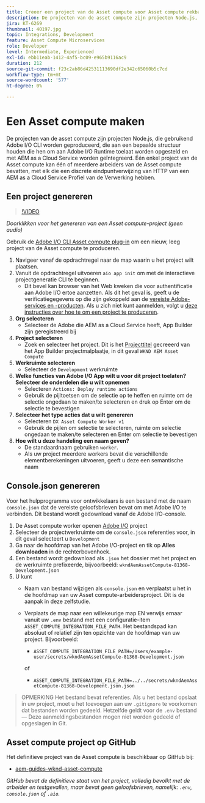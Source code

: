 ```yaml
---
title: Creeer een project van de Asset compute voor Asset compute rekbaarheid
description: De projecten van de asset compute zijn projecten Node.js, die gebruikend Adobe I/O CLI worden geproduceerd, die aan een bepaalde structuur houden die hen om aan Adobe I/O Runtime toelaat worden opgesteld en met AEM as a Cloud Service worden geïntegreerd.
jira: KT-6269
thumbnail: 40197.jpg
topic: Integrations, Development
feature: Asset Compute Microservices
role: Developer
level: Intermediate, Experienced
exl-id: ebb11eab-1412-4af5-bc09-e965b9116ac9
duration: 212
source-git-commit: f23c2ab86d42531113690df2e342c65060b5c7cd
workflow-type: tm+mt
source-wordcount: '577'
ht-degree: 0%

---
```


# Een Asset compute maken

De projecten van de asset compute zijn projecten Node.js, die gebruikend Adobe I/O CLI worden geproduceerd, die aan een bepaalde structuur houden die hen om aan Adobe I/O Runtime toelaat worden opgesteld en met AEM as a Cloud Service worden geïntegreerd. Één enkel project van de Asset compute kan één of meerdere arbeiders van de Asset compute bevatten, met elk die een discrete eindpuntverwijzing van HTTP van een AEM as a Cloud Service Profiel van de Verwerking hebben.

## Een project genereren

>[!VIDEO](https://video.tv.adobe.com/v/40197?quality=12&learn=on)

_Doorklikken voor het genereren van een Asset compute-project (geen audio)_

Gebruik de [Adobe I/O CLI Asset compute plug-in](../set-up/development-environment.md#aio-cli) om een nieuw, leeg project van de Asset compute te produceren.

1. Navigeer vanaf de opdrachtregel naar de map waarin u het project wilt plaatsen.
1. Vanuit de opdrachtregel uitvoeren `aio app init` om met de interactieve projectgeneratie CLI te beginnen.
   + Dit bevel kan browser van het Web kweken die voor authentificatie aan Adobe I/O ertoe aanzetten. Als dit het geval is, geeft u de verificatiegegevens op die zijn gekoppeld aan de [vereiste Adobe-services en -producten](../set-up/accounts-and-services.md). Als u zich niet kunt aanmelden, volgt u [deze instructies over hoe te om een project te produceren](https://developer.adobe.com/app-builder/docs/getting_started/first_app/#42-developer-is-not-logged-in-as-enterprise-organization-user).
1. __Org selecteren__
   + Selecteer de Adobe die AEM as a Cloud Service heeft, App Builder zijn geregistreerd bij
1. __Project selecteren__
   + Zoek en selecteer het project. Dit is het [Projecttitel](../set-up/app-builder.md) gecreeerd van het App Builder projectmalplaatje, in dit geval `WKND AEM Asset Compute`
1. __Werkruimte selecteren__
   + Selecteer de `Development` werkruimte
1. __Welke functies van Adobe I/O App wilt u voor dit project toelaten? Selecteer de onderdelen die u wilt opnemen__
   + Selecteren `Actions: Deploy runtime actions`
   + Gebruik de pijltoetsen om de selectie op te heffen en ruimte om de selectie ongedaan te maken/te selecteren en druk op Enter om de selectie te bevestigen
1. __Selecteer het type acties dat u wilt genereren__
   + Selecteren `DX Asset Compute Worker v1`
   + Gebruik de pijlen om selectie te selecteren, ruimte om selectie ongedaan te maken/te selecteren en Enter om selectie te bevestigen
1. __Hoe wilt u deze handeling een naam geven?__
   + De standaardnaam gebruiken `worker`.
   + Als uw project meerdere workers bevat die verschillende elementberekeningen uitvoeren, geeft u deze een semantische naam

## Console.json genereren

Voor het hulpprogramma voor ontwikkelaars is een bestand met de naam `console.json` dat de vereiste geloofsbrieven bevat om met Adobe I/O te verbinden. Dit bestand wordt gedownload vanaf de Adobe I/O-console.

1. De Asset compute worker openen [Adobe I/O](https://console.adobe.io) project
1. Selecteer de projectwerkruimte om de `console.json` referenties voor, in dit geval selecteert u `Development`
1. Ga naar de hoofdmap van het Adobe I/O-project en tik op __Alles downloaden__ in de rechterbovenhoek.
1. Een bestand wordt gedownload als `.json` het dossier met het project en de werkruimte prefixeerde, bijvoorbeeld: `wkndAemAssetCompute-81368-Development.json`
1. U kunt
   + Naam van bestand wijzigen als `console.json` en verplaatst u het in de hoofdmap van uw Asset compute-arbeidersproject. Dit is de aanpak in deze zelfstudie.
   + Verplaats de map naar een willekeurige map EN verwijs ernaar vanuit uw `.env` bestand met een configuratie-item `ASSET_COMPUTE_INTEGRATION_FILE_PATH`. Het bestandspad kan absoluut of relatief zijn ten opzichte van de hoofdmap van uw project. Bijvoorbeeld:
      + `ASSET_COMPUTE_INTEGRATION_FILE_PATH=/Users/example-user/secrets/wkndAemAssetCompute-81368-Development.json`

     of
      + `ASSET_COMPUTE_INTEGRATION_FILE_PATH=../../secrets/wkndAemAssetCompute-81368-Development.json.json`

> OPMERKING
> Het bestand bevat referenties. Als u het bestand opslaat in uw project, moet u het toevoegen aan uw `.gitignore` te voorkomen dat bestanden worden gedeeld. Hetzelfde geldt voor de `.env` bestand — Deze aanmeldingsbestanden mogen niet worden gedeeld of opgeslagen in Git.

## Asset compute project op GitHub

Het definitieve project van de Asset compute is beschikbaar op GitHub bij:

+ [aem-guides-wknd-asset-compute](https://github.com/adobe/aem-guides-wknd-asset-compute)

_GitHub bevat de definitieve staat van het project, volledig bevolkt met de arbeider en testgevallen, maar bevat geen geloofsbrieven, namelijk: `.env`, `console.json` of `.aio`._
